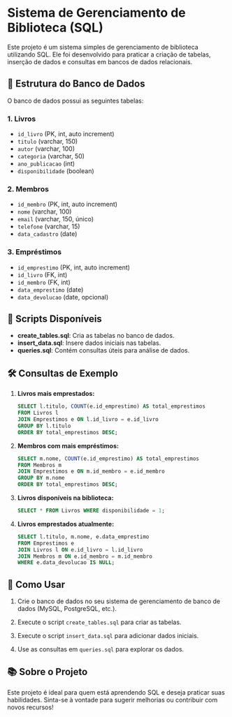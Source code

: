 # Sistema de Gerenciamento de Biblioteca (SQL)

Este projeto é um sistema simples de gerenciamento de biblioteca utilizando SQL. Ele foi desenvolvido para praticar a criação de tabelas, inserção de dados e consultas em bancos de dados relacionais.

## 📂 Estrutura do Banco de Dados

O banco de dados possui as seguintes tabelas:

### **1. Livros**
- `id_livro` (PK, int, auto increment)  
- `titulo` (varchar, 150)  
- `autor` (varchar, 100)  
- `categoria` (varchar, 50)  
- `ano_publicacao` (int)  
- `disponibilidade` (boolean)

### **2. Membros**
- `id_membro` (PK, int, auto increment)  
- `nome` (varchar, 100)  
- `email` (varchar, 150, único)  
- `telefone` (varchar, 15)  
- `data_cadastro` (date)

### **3. Empréstimos**
- `id_emprestimo` (PK, int, auto increment)  
- `id_livro` (FK, int)  
- `id_membro` (FK, int)  
- `data_emprestimo` (date)  
- `data_devolucao` (date, opcional)

## 📜 Scripts Disponíveis

- **create_tables.sql**: Cria as tabelas no banco de dados.  
- **insert_data.sql**: Insere dados iniciais nas tabelas.  
- **queries.sql**: Contém consultas úteis para análise de dados.

## 🛠️ Consultas de Exemplo

1. **Livros mais emprestados:**  
   ```sql
   SELECT l.titulo, COUNT(e.id_emprestimo) AS total_emprestimos
   FROM Livros l
   JOIN Emprestimos e ON l.id_livro = e.id_livro
   GROUP BY l.titulo
   ORDER BY total_emprestimos DESC;

2. **Membros com mais empréstimos:**

   ```sql
   SELECT m.nome, COUNT(e.id_emprestimo) AS total_emprestimos
   FROM Membros m
   JOIN Emprestimos e ON m.id_membro = e.id_membro
   GROUP BY m.nome
   ORDER BY total_emprestimos DESC;

3. **Livros disponíveis na biblioteca:**

   ```sql
   SELECT * FROM Livros WHERE disponibilidade = 1; 

4. **Livros emprestados atualmente:**

   ```sql
   SELECT l.titulo, m.nome, e.data_emprestimo
   FROM Emprestimos e
   JOIN Livros l ON e.id_livro = l.id_livro
   JOIN Membros m ON e.id_membro = m.id_membro
   WHERE e.data_devolucao IS NULL; 

## 🚀 Como Usar

1.  Crie o banco de dados no seu sistema de gerenciamento de banco de dados (MySQL, PostgreSQL, etc.).

2. Execute o script `create_tables.sql` para criar as tabelas.

3. Execute o script `insert_data.sql` para adicionar dados iniciais.

4. Use as consultas em `queries.sql` para explorar os dados.

## 📚 Sobre o Projeto

Este projeto é ideal para quem está aprendendo SQL e deseja praticar suas habilidades.
Sinta-se à vontade para sugerir melhorias ou contribuir com novos recursos!
